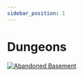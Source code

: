 ```yaml
---
sidebar_position: 1
---
```


# Dungeons

[![Abandoned Basement](https://i.imgur.com/CTE5jQ3.png)](https://wiki-test.valorserver.com/docs/dungeons/abandoned_basement)


